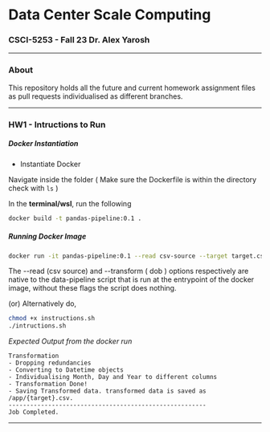 # Data Center Scale Computing

### CSCI-5253 - Fall 23 Dr. Alex Yarosh

---

### About 

This repository holds all the future and current homework assignment files as pull requests individualised as different branches.

---

### HW1 - Intructions to Run 

##### Docker Instantiation

* Instantiate Docker

Navigate inside the folder ( Make sure the Dockerfile is within the directory check with `ls` )

In the **terminal/wsl**, run the following

```bash
docker build -t pandas-pipeline:0.1 .
```

##### Running Docker Image

```bash
docker run -it pandas-pipeline:0.1 --read csv-source --target target.csv
```

The --read (csv source) and --transform ( dob ) options respectively are native to the data-pipeline script that is run at the entrypoint of the docker image, without these flags the script does nothing. 

(or) Alternatively do, 

```bash
chmod +x instructions.sh
./intructions.sh
```

*Expected Output from the docker run*

```shell
Transformation
- Dropping redundancies
- Converting to Datetime objects
- Individualising Month, Day and Year to different columns
- Transformation Done!
- Saving Transformed data. transformed data is saved as /app/{target}.csv.
-------------------------------------------------------
Job Completed.

```



---



